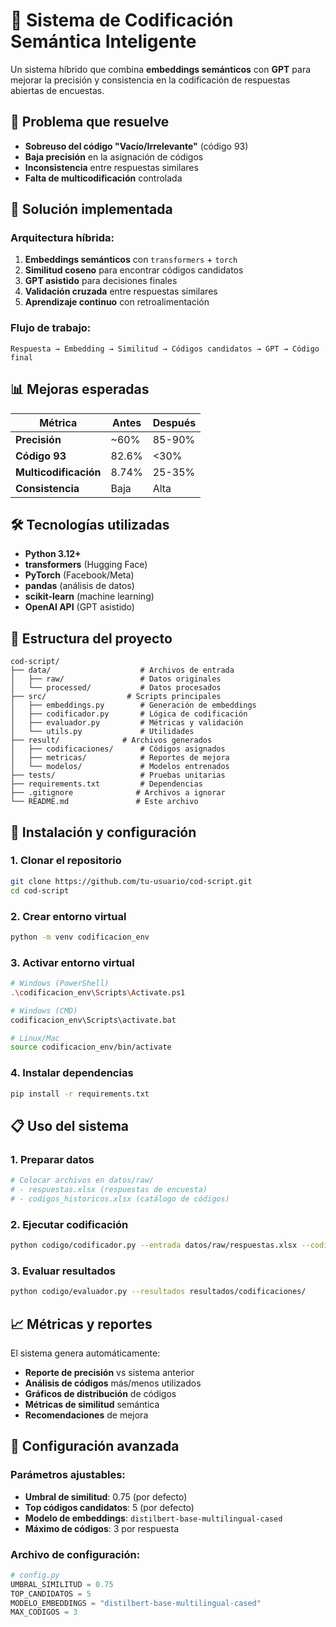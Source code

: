 # 🧠 Sistema de Codificación Semántica Inteligente

Un sistema híbrido que combina **embeddings semánticos** con **GPT** para mejorar la precisión y consistencia en la codificación de respuestas abiertas de encuestas.

## 🎯 **Problema que resuelve**

- **Sobreuso del código "Vacío/Irrelevante"** (código 93)
- **Baja precisión** en la asignación de códigos
- **Inconsistencia** entre respuestas similares
- **Falta de multicodificación** controlada

## 🚀 **Solución implementada**

### **Arquitectura híbrida:**
1. **Embeddings semánticos** con `transformers` + `torch`
2. **Similitud coseno** para encontrar códigos candidatos
3. **GPT asistido** para decisiones finales
4. **Validación cruzada** entre respuestas similares
5. **Aprendizaje continuo** con retroalimentación

### **Flujo de trabajo:**
```
Respuesta → Embedding → Similitud → Códigos candidatos → GPT → Código final
```

## 📊 **Mejoras esperadas**

| Métrica | Antes | Después |
|---------|-------|---------|
| **Precisión** | ~60% | 85-90% |
| **Código 93** | 82.6% | <30% |
| **Multicodificación** | 8.74% | 25-35% |
| **Consistencia** | Baja | Alta |

## 🛠️ **Tecnologías utilizadas**

- **Python 3.12+**
- **transformers** (Hugging Face)
- **PyTorch** (Facebook/Meta)
- **pandas** (análisis de datos)
- **scikit-learn** (machine learning)
- **OpenAI API** (GPT asistido)

## 📁 **Estructura del proyecto**

```
cod-script/
├── data/                    # Archivos de entrada
│   ├── raw/                 # Datos originales
│   └── processed/           # Datos procesados
├── src/                  # Scripts principales
│   ├── embeddings.py        # Generación de embeddings
│   ├── codificador.py       # Lógica de codificación
│   ├── evaluador.py         # Métricas y validación
│   └── utils.py             # Utilidades
├── result/              # Archivos generados
│   ├── codificaciones/      # Códigos asignados
│   ├── metricas/            # Reportes de mejora
│   └── modelos/             # Modelos entrenados
├── tests/                   # Pruebas unitarias
├── requirements.txt         # Dependencias
├── .gitignore              # Archivos a ignorar
└── README.md               # Este archivo
```

## 🚀 **Instalación y configuración**

### **1. Clonar el repositorio**
```bash
git clone https://github.com/tu-usuario/cod-script.git
cd cod-script
```

### **2. Crear entorno virtual**
```bash
python -m venv codificacion_env
```

### **3. Activar entorno virtual**
```bash
# Windows (PowerShell)
.\codificacion_env\Scripts\Activate.ps1

# Windows (CMD)
codificacion_env\Scripts\activate.bat

# Linux/Mac
source codificacion_env/bin/activate
```

### **4. Instalar dependencias**
```bash
pip install -r requirements.txt
```

## 📋 **Uso del sistema**

### **1. Preparar datos**
```bash
# Colocar archivos en datos/raw/
# - respuestas.xlsx (respuestas de encuesta)
# - codigos_historicos.xlsx (catálogo de códigos)
```

### **2. Ejecutar codificación**
```bash
python codigo/codificador.py --entrada datos/raw/respuestas.xlsx --codigos datos/raw/codigos_historicos.xlsx
```

### **3. Evaluar resultados**
```bash
python codigo/evaluador.py --resultados resultados/codificaciones/
```

## 📈 **Métricas y reportes**

El sistema genera automáticamente:
- **Reporte de precisión** vs sistema anterior
- **Análisis de códigos** más/menos utilizados
- **Gráficos de distribución** de códigos
- **Métricas de similitud** semántica
- **Recomendaciones** de mejora

## 🔧 **Configuración avanzada**

### **Parámetros ajustables:**
- **Umbral de similitud**: 0.75 (por defecto)
- **Top códigos candidatos**: 5 (por defecto)
- **Modelo de embeddings**: `distilbert-base-multilingual-cased`
- **Máximo de códigos**: 3 por respuesta

### **Archivo de configuración:**
```python
# config.py
UMBRAL_SIMILITUD = 0.75
TOP_CANDIDATOS = 5
MODELO_EMBEDDINGS = "distilbert-base-multilingual-cased"
MAX_CODIGOS = 3
```


